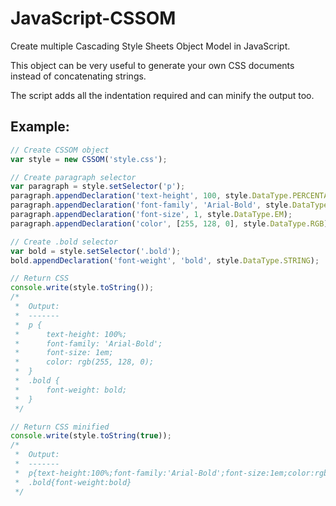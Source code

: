 JavaScript-CSSOM
================

Create multiple Cascading Style Sheets Object Model in JavaScript.

This object can be very useful to generate your own CSS documents instead of concatenating strings.

The script adds all the indentation required and can minify the output too.

Example:
---------

```javascript
// Create CSSOM object
var style = new CSSOM('style.css');

// Create paragraph selector
var paragraph = style.setSelector('p');
paragraph.appendDeclaration('text-height', 100, style.DataType.PERCENTAGE);
paragraph.appendDeclaration('font-family', 'Arial-Bold', style.DataType.FONT);
paragraph.appendDeclaration('font-size', 1, style.DataType.EM);
paragraph.appendDeclaration('color', [255, 128, 0], style.DataType.RGB);

// Create .bold selector
var bold = style.setSelector('.bold');
bold.appendDeclaration('font-weight', 'bold', style.DataType.STRING);

// Return CSS
console.write(style.toString());
/*
 *  Output:
 *  -------
 *  p {
 *      text-height: 100%;
 *      font-family: 'Arial-Bold';
 *      font-size: 1em;
 *      color: rgb(255, 128, 0);
 *  }
 *  .bold {
 *      font-weight: bold;
 *  }
 */

// Return CSS minified
console.write(style.toString(true));
/*
 *  Output:
 *  -------
 *  p{text-height:100%;font-family:'Arial-Bold';font-size:1em;color:rgb(255,128,0)}
 *  .bold{font-weight:bold}
 */
```
